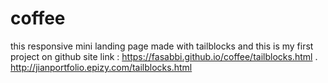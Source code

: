 # coffee

this responsive mini landing page made with tailblocks 
and this is my first project on github
site link : 
https://fasabbi.github.io/coffee/tailblocks.html
.
http://jianportfolio.epizy.com/tailblocks.html


